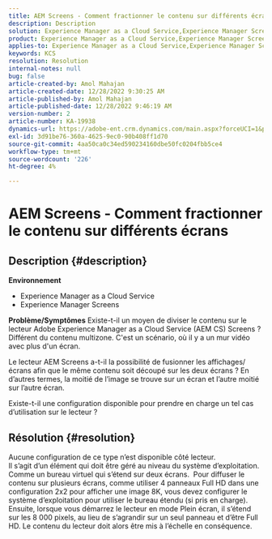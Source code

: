 ```yaml
---
title: AEM Screens - Comment fractionner le contenu sur différents écrans
description: Description
solution: Experience Manager as a Cloud Service,Experience Manager Screens
product: Experience Manager as a Cloud Service,Experience Manager Screens
applies-to: Experience Manager as a Cloud Service,Experience Manager Screens
keywords: KCS
resolution: Resolution
internal-notes: null
bug: false
article-created-by: Amol Mahajan
article-created-date: 12/28/2022 9:30:25 AM
article-published-by: Amol Mahajan
article-published-date: 12/28/2022 9:46:19 AM
version-number: 2
article-number: KA-19938
dynamics-url: https://adobe-ent.crm.dynamics.com/main.aspx?forceUCI=1&pagetype=entityrecord&etn=knowledgearticle&id=06a9f43e-9286-ed11-81ac-6045bd006e5a
exl-id: 3d91be76-360a-4625-9ec0-90b408ff1d70
source-git-commit: 4aa50ca0c34ed590234160dbe50fc0204fbb5ce4
workflow-type: tm+mt
source-wordcount: '226'
ht-degree: 4%

---
```


# AEM Screens - Comment fractionner le contenu sur différents écrans

## Description {#description}

<b>Environnement</b>
- Experience Manager as a Cloud Service
- Experience Manager Screens



<b>Problème/Symptômes</b>
Existe-t-il un moyen de diviser le contenu sur le lecteur Adobe Experience Manager as a Cloud Service (AEM CS) Screens ? Différent du contenu multizone. C&#39;est un scénario, où il y a un mur vidéo avec plus d&#39;un écran.

Le lecteur AEM Screens a-t-il la possibilité de fusionner les affichages/écrans afin que le même contenu soit découpé sur les deux écrans ? En d’autres termes, la moitié de l’image se trouve sur un écran et l’autre moitié sur l’autre écran.

Existe-t-il une configuration disponible pour prendre en charge un tel cas d’utilisation sur le lecteur ?


## Résolution {#resolution}

Aucune configuration de ce type n’est disponible côté lecteur.<br>
Il s’agit d’un élément qui doit être géré au niveau du système d’exploitation. Comme un bureau virtuel qui s’étend sur deux écrans. 
Pour diffuser le contenu sur plusieurs écrans, comme utiliser 4 panneaux Full HD dans une configuration 2x2 pour afficher une image 8K, vous devez configurer le système d’exploitation pour utiliser le bureau étendu (si pris en charge). Ensuite, lorsque vous démarrez le lecteur en mode Plein écran, il s’étend sur les 8 000 pixels, au lieu de s’agrandir sur un seul panneau et d’être Full HD. Le contenu du lecteur doit alors être mis à l’échelle en conséquence.
